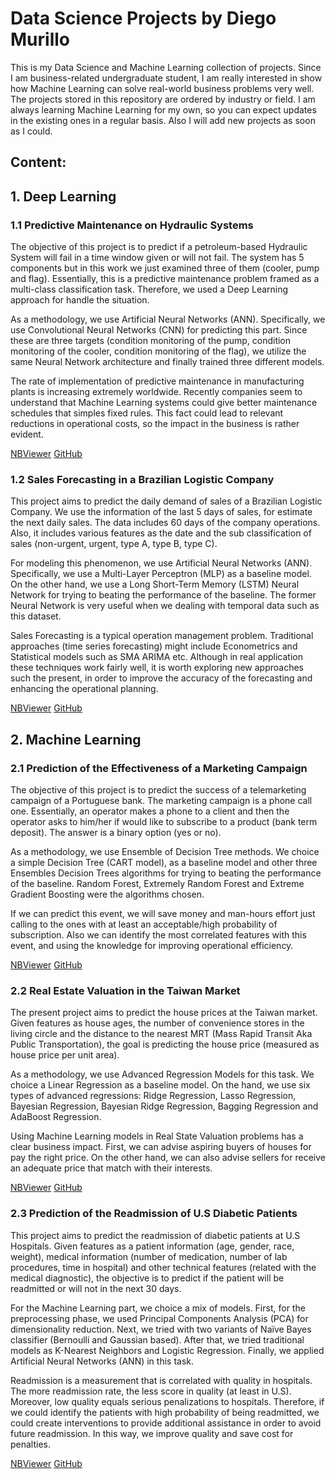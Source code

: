 # Data Science Projects by Diego Murillo

This is my Data Science and Machine Learning collection of projects. Since I am business-related undergraduate student, I am really interested in show how Machine Learning can solve real-world business problems very well.
The projects stored in this repository are ordered by industry or field. I am always learning Machine Learning for my own, so you can expect updates in the existing ones in a regular basis. Also I will add new projects as soon as I could.

## Content:

## 1. Deep Learning

### 1.1 Predictive Maintenance on Hydraulic Systems 

The objective of this project is to predict if a petroleum-based Hydraulic System will fail in a time window given or will not fail. The system has 5 components but in this work we just examined three of them (cooler, pump and flag). Essentially, this is a predictive maintenance problem framed as a multi-class classification task. Therefore, we used a Deep Learning approach for handle the situation.

As a methodology, we use Artificial Neural Networks (ANN). Specifically, we use Convolutional Neural Networks (CNN) for predicting this part. Since these are three targets (condition monitoring of the pump, condition monitoring of the cooler, condition monitoring of the flag), we utilize the same Neural Network architecture and finally trained three different models.

The rate of implementation of predictive maintenance in manufacturing plants is increasing extremely worldwide. Recently companies seem to understand that Machine Learning systems could give better maintenance schedules that simples fixed rules. This fact could lead to relevant reductions in operational costs, so the impact in the business is rather evident. 

[NBViewer](https://nbviewer.jupyter.org/github/Dedox-tech/Machine-Learning-Projects/blob/master/Summarize_Maintenance.ipynb) [GitHub](https://github.com/Dedox-tech/Machine-Learning-Projects/blob/master/Summarize_Maintenance.ipynb)

### 1.2 Sales Forecasting in a Brazilian Logistic Company 

This project aims to predict the daily demand of sales of a Brazilian Logistic Company. We use the information of the last 5 days of sales, for estimate the next daily sales. The data includes 60 days of the company operations. Also, it includes various features as the date and the sub classification of sales (non-urgent, urgent, type A, type B, type C).

For modeling this phenomenon, we use Artificial Neural Networks (ANN). Specifically, we use a Multi-Layer Perceptron (MLP) as a baseline model. On the other hand, we use a Long Short-Term Memory (LSTM) Neural Network for trying to beating the performance of the baseline. The former Neural Network is very useful when we dealing with temporal data such as this dataset.

Sales Forecasting is a typical operation management problem. Traditional approaches (time series forecasting) might include Econometrics and Statistical models such as SMA ARIMA etc. Although in real application these techniques work fairly well, it is worth exploring new approaches such the present, in order to improve the accuracy of the forecasting and enhancing the operational planning. 

[NBViewer](https://nbviewer.jupyter.org/github/Dedox-tech/Machine-Learning-Projects/blob/master/Sales_LSTM.ipynb) [GitHub](https://github.com/Dedox-tech/Machine-Learning-Projects/blob/master/Sales_LSTM.ipynb)

## 2. Machine Learning 

### 2.1 Prediction of the Effectiveness of a Marketing Campaign 

The objective of this project is to predict the success of a telemarketing campaign of a Portuguese bank. The marketing campaign is a phone call one. Essentially, an operator makes a phone to a client and then the operator asks to him/her if would like to subscribe to a product (bank term deposit). The answer is a binary option (yes or no).

As a methodology, we use Ensemble of Decision Tree methods. We choice a simple Decision Tree (CART model), as a baseline model and other three Ensembles Decision Trees algorithms for trying to beating the performance of the baseline. Random Forest, Extremely Random Forest and Extreme Gradient Boosting were the algorithms chosen.

If we can predict this event, we will save money and man-hours effort just calling to the ones with at least an acceptable/high probability of subscription. Also we can identify the most correlated features with this event, and using the knowledge for improving operational efficiency.

[NBViewer](https://nbviewer.jupyter.org/github/Dedox-tech/Machine-Learning-Projects/blob/master/marketing_analysis.ipynb) [GitHub](https://github.com/Dedox-tech/Machine-Learning-Projects/blob/master/marketing_analysis.ipynb)

### 2.2 Real Estate Valuation in the Taiwan Market 

The present project aims to predict the house prices at the Taiwan market. Given features as house ages, the number of convenience stores in the living circle and the distance to the nearest MRT (Mass Rapid Transit Aka Public Transportation), the goal is predicting the house price (measured as house price per unit area).

As a methodology, we use Advanced Regression Models for this task. We choice a Linear Regression as a baseline model. On the hand, we use six types of advanced regressions: Ridge Regression, Lasso Regression, Bayesian Regression, Bayesian Ridge Regression, Bagging Regression and AdaBoost Regression. 

Using Machine Learning models in Real State Valuation problems has a clear business impact. First, we can advise aspiring buyers of houses for pay the right price. On the other hand, we can also advise sellers for receive an adequate price that match with their interests.

[NBViewer](https://nbviewer.jupyter.org/github/Dedox-tech/Machine-Learning-Projects/blob/master/Real_estate_2.ipynb) [GitHub](https://github.com/Dedox-tech/Machine-Learning-Projects/blob/master/Real_estate_2.ipynb)

### 2.3 Prediction of the Readmission of U.S Diabetic Patients 

This project aims to predict the readmission of diabetic patients at U.S Hospitals. Given features as a patient information (age, gender, race, weight), medical information (number of medication, number of lab procedures, time in hospital) and other technical features (related with the medical diagnostic), the objective is to predict if the patient will be readmitted or will not in the next 30 days.

For the Machine Learning part, we choice a mix of models. First, for the preprocessing phase, we used Principal Components Analysis (PCA) for dimensionality reduction. Next, we tried with two variants of Naïve Bayes classifier (Bernoulli and Gaussian based). After that, we tried traditional models as K-Nearest Neighbors and Logistic Regression. Finally, we applied Artificial Neural Networks (ANN) in this task.

Readmission is a measurement that is correlated with quality in hospitals. The more readmission rate, the less score in quality (at least in U.S). Moreover, low quality equals serious penalizations to hospitals. Therefore, if we could identify the patients with high probability of being readmitted, we could create interventions to provide additional assistance in order to avoid future readmission. In this way, we improve quality and save cost for penalties.  

[NBViewer](https://nbviewer.jupyter.org/github/Dedox-tech/Machine-Learning-Projects/blob/master/Healthcare.ipynb) [GitHub](https://github.com/Dedox-tech/Machine-Learning-Projects/blob/master/Healthcare.ipynb)
